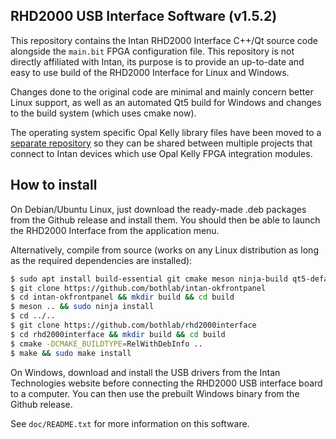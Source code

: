 RHD2000 USB Interface Software (v1.5.2)
---------------------------------------

This repository contains the Intan RHD2000 Interface C++/Qt source code alongside the `main.bit`
FPGA configuration file.
This repository is not directly affiliated with Intan, its purpose is to provide an up-to-date
and easy to use build of the RHD2000 Interface for Linux and Windows.

Changes done to the original code are minimal and mainly concern better Linux support,
as well as an automated Qt5 build for Windows and changes to the build system (which uses cmake now).

The operating system specific Opal Kelly library files have been moved to a [separate repository](https://github.com/bothlab/intan-okfrontpanel)
so they can be shared between multiple projects that connect to Intan devices which use Opal Kelly FPGA integration modules.

## How to install

On Debian/Ubuntu Linux, just download the ready-made .deb packages from the Github release and install them.
You should then be able to launch the RHD2000 Interface from the application menu.

Alternatively, compile from source (works on any Linux distribution as long as the required dependencies
are installed):
```bash
$ sudo apt install build-essential git cmake meson ninja-build qt5-default qtmultimedia5-dev
$ git clone https://github.com/bothlab/intan-okfrontpanel
$ cd intan-okfrontpanel && mkdir build && cd build
$ meson .. && sudo ninja install
$ cd ../..
$ git clone https://github.com/bothlab/rhd2000interface
$ cd rhd2000interface && mkdir build && cd build
$ cmake -DCMAKE_BUILDTYPE=RelWithDebInfo ..
$ make && sudo make install
```

On Windows, download and install the USB drivers from the Intan Technologies website before
connecting the RHD2000 USB interface board to a computer. You can then use the prebuilt Windows
binary from the Github release.

See `doc/README.txt` for more information on this software.
